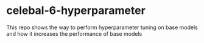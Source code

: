 # celebal-6-hyperparameter
This repo shows the way to perform hyperparameter tuning on base models and how it increases the performance of base models
